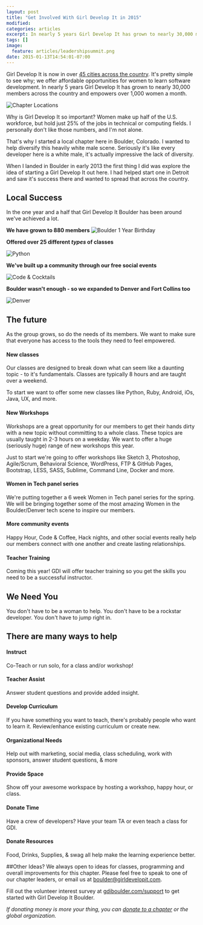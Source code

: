 ```yaml
---
layout: post
title: "Get Involved With Girl Develop It in 2015"
modified:
categories: articles
excerpt: In nearly 5 years Girl Develop It has grown to nearly 30,000 members across the country and empowers over 1,000 women a month.
tags: []
image:
  feature: articles/leadershipsummit.png
date: 2015-01-13T14:54:01-07:00
---
```


Girl Develop It is now in over [45 cities across the country](http://girldevelopit.com/chapters). It's pretty simple to see why; we offer affordable opportunities for women to learn software development. In nearly 5 years Girl Develop It has grown to nearly 30,000 members across the country and empowers over 1,000 women a month.

![Chapter Locations](/images/articles/chapter-locations.png)

Why is Girl Develop It so important? Women make up half of the U.S. workforce, but hold just 25% of the jobs in technical or computing fields. I personally don't like those numbers, and I'm not alone.

That's why I started a local chapter here in Boulder, Colorado. I wanted to help diversify this heavily white male scene. Seriously it's like every developer here is a white male, it's actually impressive the lack of diversity. 

When I landed in Boulder in early 2013 the first thing I did was explore the idea of starting a Girl Develop It out here. I had helped start one in Detroit and saw it's success there and wanted to spread that across the country.

## Local Success
In the one year and a half that Girl Develop It Boulder has been around we've achieved a lot. 

**We have grown to 880 members**
![Boulder 1 Year Birthday](/images/articles/boulder-party.jpg)

**Offered over 25 different *types* of classes**

![Python](/images/articles/boulder-python.jpg)

**We've built up a community through our free social events**

![Code & Cocktails](/images/articles/code-cocktails.jpg)

**Boulder wasn't enough - so we expanded to Denver and Fort Collins too**

![Denver](/images/articles/denver-class.jpeg)

## The future 
As the group grows, so do the needs of its members. We want to make sure that everyone has access to the tools they need to feel empowered. 

#### New classes
Our classes are designed to break down what can seem like a daunting topic - to it's fundamentals. Classes are typically 8 hours and are taught over a weekend. 

To start we want to offer some new classes like Python, Ruby, Android, iOs, Java, UX, and more. 

#### New Workshops
Workshops are a great opportunity for our members to get their hands dirty with a new topic without committing to a whole class. These topics are usually taught in 2-3 hours on a weekday. We want to offer a huge (seriously huge) range of new workshops this year. 

Just to start we're going to offer workshops like Sketch 3, Photoshop, Agile/Scrum, Behavioral Science, WordPress, FTP & GitHub Pages, Bootstrap, LESS, SASS, Sublime, Command Line, Docker and more.

#### Women in Tech panel series
We're putting together a 6 week Women in Tech panel series for the spring. We will be bringing together some of the most amazing Women in the Boulder/Denver tech scene to inspire our members.

#### More community events
Happy Hour, Code & Coffee, Hack nights, and other social events really help our members connect with one another and create lasting relationships. 

#### Teacher Training
Coming this year! GDI will offer teacher training so you get the skills you need to be a successful instructor.

## We Need You
You don't have to be a woman to help. You don't have to be a rockstar developer. You don't have to jump right in. 

## There are many ways to help

#### Instruct
Co-Teach or run solo, for a class and/or workshop!

#### Teacher Assist
Answer student questions and provide added insight.

#### Develop Curriculum
If you have something you want to teach, there's probably people who want to learn it.
Review/enhance existing curriculum or create new.

#### Organizational Needs
Help out with marketing, social media, class scheduling, work with sponsors, answer student questions, & more

#### Provide Space
Show off your awesome workspace by hosting a workshop, happy hour, or class.

#### Donate Time
Have a crew of developers? Have your team TA or even teach a class for GDI.

#### Donate Resources
Food, Drinks, Supplies, & swag all help make the learning experience better.

##Other Ideas?
We always open to ideas for classes, programming and overall improvements for this chapter. Please feel free to speak to one of our chapter leaders, or email us at boulder@girldevelopit.com.

Fill out the volunteer interest survey at [gdiboulder.com/support](http://gdiboulder.com/support) to get started with Girl Develop It Boulder. 

*If donating money is more your thing, you can [donate to a chapter](http://girldevelopit.com/donate) or the global organization.* 











